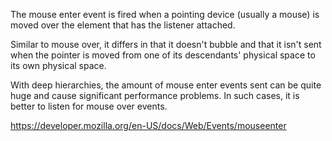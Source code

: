 The mouse enter event is fired when a pointing device (usually a mouse) is moved over the element that has the listener attached.

Similar to mouse over, it differs in that it doesn't bubble and that it isn't sent when the pointer is moved from one of its descendants' physical space to its own physical space.

With deep hierarchies, the amount of mouse enter events sent can be quite huge and cause significant performance problems. In such cases, it is better to listen for mouse over events.

https://developer.mozilla.org/en-US/docs/Web/Events/mouseenter